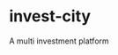 # invest-city
A multi investment platform

<!-- After completing this tutorial project, convert it to a different app for investment. It will have various sections like agriculture, medicine, real estate, forex,  -->